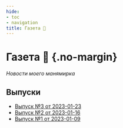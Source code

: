 ```yaml
---
hide: 
- toc
- navigation
title: Газета 📰
---
```


# Газета 📰 {.no-margin}

_Новости моего манямирка_  

## Выпуски

- [Выпуск №3 от 2023-01-23](./3/index.md)
- [Выпуск №2 от 2023-01-16](./2/index.md)
- [Выпуск №1 от 2023-01-09](./1/index.md)
